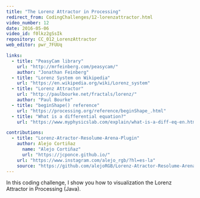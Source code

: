 ```yaml
---
title: "The Lorenz Attractor in Processing"
redirect_from: CodingChallenges/12-lorenzattractor.html
video_number: 12
date: 2016-05-06
video_id: f0lkz2gSsIk
repository: CC_012_LorenzAttractor
web_editor: pwr_7FUUq

links:
  - title: "PeasyCam library"
    url: "http://mrfeinberg.com/peasycam/"
    author: "Jonathan Feinberg"
  - title: "Lorenz System on Wikipedia"
    url: "https://en.wikipedia.org/wiki/Lorenz_system"
  - title: "Lorenz Attractor"
    url: "http://paulbourke.net/fractals/lorenz/"
    author: "Paul Bourke"
  - title: "beginShape() reference"
    url: "https://processing.org/reference/beginShape_.html"
  - title: "What is a differential equation?"
    url: "https://www.myphysicslab.com/explain/what-is-a-diff-eq-en.html"

contributions:
  - title: "Lorenz-Atractor-Resolume-Arena-Plugin"
    author: Alejo Cortiñaz
      name: "Alejo Cortiñaz"
      url: "https://jcponce.github.io/"
    url: "https://www.instagram.com/alejo_rgb/?hl=es-la"
    source: "https://github.com/alejoRGB/Lorenz-Atractor-Resolume-Arena-Plugin"
---
```


In this coding challenge, I show you how to visualization the Lorenz Attractor in Processing (Java).
